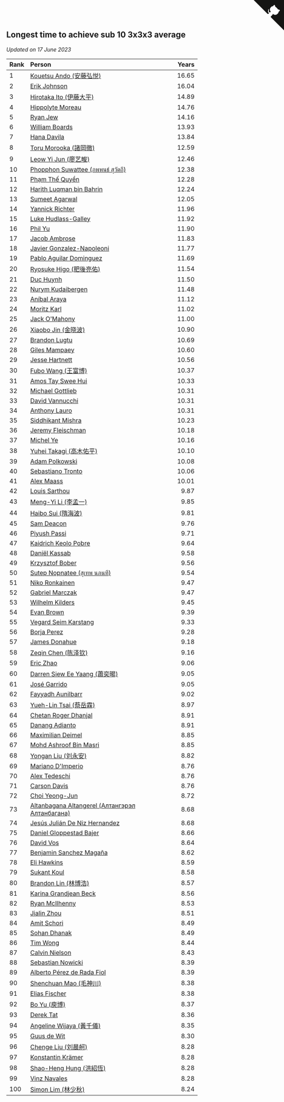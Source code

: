 ## Longest time to achieve sub 10 3x3x3 average

*Updated on 17 June 2023*

| Rank | Person | Years |
| :--- | :--- | ---: |
| 1 | [Kouetsu Ando (安藤弘悦)](https://www.worldcubeassociation.org/persons/2006ANDO01) | 16.65 |
| 2 | [Erik Johnson](https://www.worldcubeassociation.org/persons/2007JOHN02) | 16.04 |
| 3 | [Hirotaka Ito (伊藤大平)](https://www.worldcubeassociation.org/persons/2008ITOH01) | 14.89 |
| 4 | [Hippolyte Moreau](https://www.worldcubeassociation.org/persons/2008MORE02) | 14.76 |
| 5 | [Ryan Jew](https://www.worldcubeassociation.org/persons/2008JEWR01) | 14.16 |
| 6 | [William Boards](https://www.worldcubeassociation.org/persons/2009BOAR01) | 13.93 |
| 7 | [Hana Davila](https://www.worldcubeassociation.org/persons/2009DAVI01) | 13.84 |
| 8 | [Toru Morooka (諸岡徹)](https://www.worldcubeassociation.org/persons/2010MORO01) | 12.59 |
| 9 | [Leow Yi Jun (廖艺畯)](https://www.worldcubeassociation.org/persons/2010JUNL02) | 12.46 |
| 10 | [Phopphon Suwattee (ภพพนธ์ สุวัตถี)](https://www.worldcubeassociation.org/persons/2010SUWA03) | 12.38 |
| 11 | [Phạm Thế Quyền](https://www.worldcubeassociation.org/persons/2010PHAM08) | 12.28 |
| 12 | [Harith Luqman bin Bahrin](https://www.worldcubeassociation.org/persons/2010BAHR02) | 12.24 |
| 13 | [Sumeet Agarwal](https://www.worldcubeassociation.org/persons/2011AGAR05) | 12.05 |
| 14 | [Yannick Richter](https://www.worldcubeassociation.org/persons/2010RICH04) | 11.96 |
| 15 | [Luke Hudlass-Galley](https://www.worldcubeassociation.org/persons/2010HUDL01) | 11.92 |
| 16 | [Phil Yu](https://www.worldcubeassociation.org/persons/2010YUPH01) | 11.90 |
| 17 | [Jacob Ambrose](https://www.worldcubeassociation.org/persons/2010AMBR01) | 11.83 |
| 18 | [Javier Gonzalez-Napoleoni](https://www.worldcubeassociation.org/persons/2011GONZ04) | 11.77 |
| 19 | [Pablo Aguilar Dominguez](https://www.worldcubeassociation.org/persons/2010AGUI04) | 11.69 |
| 20 | [Ryosuke Higo (肥後亮佑)](https://www.worldcubeassociation.org/persons/2006HIGO01) | 11.54 |
| 21 | [Duc Huynh](https://www.worldcubeassociation.org/persons/2010HUYN02) | 11.50 |
| 22 | [Nurym Kudaibergen](https://www.worldcubeassociation.org/persons/2011KUDA01) | 11.48 |
| 23 | [Aníbal Araya](https://www.worldcubeassociation.org/persons/2011ARAY01) | 11.12 |
| 24 | [Moritz Karl](https://www.worldcubeassociation.org/persons/2008KARL02) | 11.02 |
| 25 | [Jack O'Mahony](https://www.worldcubeassociation.org/persons/2011OMAH01) | 11.00 |
| 26 | [Xiaobo Jin (金晓波)](https://www.worldcubeassociation.org/persons/2008JINX01) | 10.90 |
| 27 | [Brandon Lugtu](https://www.worldcubeassociation.org/persons/2012LUGT01) | 10.69 |
| 28 | [Giles Mampaey](https://www.worldcubeassociation.org/persons/2012MAMP01) | 10.60 |
| 29 | [Jesse Hartnett](https://www.worldcubeassociation.org/persons/2012HART03) | 10.56 |
| 30 | [Fubo Wang (王富博)](https://www.worldcubeassociation.org/persons/2007FUBO01) | 10.37 |
| 31 | [Amos Tay Swee Hui](https://www.worldcubeassociation.org/persons/2009SWEE01) | 10.33 |
| 32 | [Michael Gottlieb](https://www.worldcubeassociation.org/persons/2006GOTT01) | 10.31 |
| 33 | [David Vannucchi](https://www.worldcubeassociation.org/persons/2012VANN01) | 10.31 |
| 34 | [Anthony Lauro](https://www.worldcubeassociation.org/persons/2012LAUR02) | 10.31 |
| 35 | [Siddhikant Mishra](https://www.worldcubeassociation.org/persons/2012MISH01) | 10.23 |
| 36 | [Jeremy Fleischman](https://www.worldcubeassociation.org/persons/2005FLEI01) | 10.18 |
| 37 | [Michel Ye](https://www.worldcubeassociation.org/persons/2012YEMI01) | 10.16 |
| 38 | [Yuhei Takagi (高木佑平)](https://www.worldcubeassociation.org/persons/2008TAKA01) | 10.10 |
| 39 | [Adam Polkowski](https://www.worldcubeassociation.org/persons/2007POLK01) | 10.08 |
| 40 | [Sebastiano Tronto](https://www.worldcubeassociation.org/persons/2011TRON02) | 10.06 |
| 41 | [Alex Maass](https://www.worldcubeassociation.org/persons/2011MAAS01) | 10.01 |
| 42 | [Louis Sarthou](https://www.worldcubeassociation.org/persons/2012SART01) | 9.87 |
| 43 | [Meng-Yi Li (李孟一)](https://www.worldcubeassociation.org/persons/2011LIME01) | 9.85 |
| 44 | [Haibo Sui (隋海波)](https://www.worldcubeassociation.org/persons/2011SUIH01) | 9.81 |
| 45 | [Sam Deacon](https://www.worldcubeassociation.org/persons/2013DEAC01) | 9.76 |
| 46 | [Piyush Passi](https://www.worldcubeassociation.org/persons/2013PASS01) | 9.71 |
| 47 | [Kaidrich Keolo Pobre](https://www.worldcubeassociation.org/persons/2013POBR01) | 9.64 |
| 48 | [Daniël Kassab](https://www.worldcubeassociation.org/persons/2012KASS01) | 9.58 |
| 49 | [Krzysztof Bober](https://www.worldcubeassociation.org/persons/2013BOBE01) | 9.56 |
| 50 | [Sutep Nopnatee (สุเทพ นภนที)](https://www.worldcubeassociation.org/persons/2010NOPN01) | 9.54 |
| 51 | [Niko Ronkainen](https://www.worldcubeassociation.org/persons/2010RONK01) | 9.47 |
| 52 | [Gabriel Marczak](https://www.worldcubeassociation.org/persons/2013MARC03) | 9.47 |
| 53 | [Wilhelm Kilders](https://www.worldcubeassociation.org/persons/2010KILD02) | 9.45 |
| 54 | [Evan Brown](https://www.worldcubeassociation.org/persons/2013BROW04) | 9.39 |
| 55 | [Vegard Seim Karstang](https://www.worldcubeassociation.org/persons/2009SEIM02) | 9.33 |
| 56 | [Borja Perez](https://www.worldcubeassociation.org/persons/2013PERE05) | 9.28 |
| 57 | [James Donahue](https://www.worldcubeassociation.org/persons/2010DONA01) | 9.18 |
| 58 | [Zeqin Chen (陈泽钦)](https://www.worldcubeassociation.org/persons/2010CHEN37) | 9.16 |
| 59 | [Eric Zhao](https://www.worldcubeassociation.org/persons/2010ZHAO19) | 9.06 |
| 60 | [Darren Siew Ee Yaang (蕭奕暘)](https://www.worldcubeassociation.org/persons/2009SIEW01) | 9.05 |
| 61 | [José Garrido](https://www.worldcubeassociation.org/persons/2009GARR01) | 9.05 |
| 62 | [Fayyadh Aunilbarr](https://www.worldcubeassociation.org/persons/2010AUNI01) | 9.02 |
| 63 | [Yueh-Lin Tsai (蔡岳霖)](https://www.worldcubeassociation.org/persons/2006TSAI03) | 8.97 |
| 64 | [Chetan Roger Dhanjal](https://www.worldcubeassociation.org/persons/2014DHAN01) | 8.91 |
| 65 | [Danang Adianto](https://www.worldcubeassociation.org/persons/2013DANA01) | 8.91 |
| 66 | [Maximilian Deimel](https://www.worldcubeassociation.org/persons/2010DEIM01) | 8.85 |
| 67 | [Mohd Ashroof Bin Masri](https://www.worldcubeassociation.org/persons/2009MASR01) | 8.85 |
| 68 | [Yongan Liu (刘永安)](https://www.worldcubeassociation.org/persons/2009LIUY08) | 8.82 |
| 69 | [Mariano D'Imperio](https://www.worldcubeassociation.org/persons/2009DIMP01) | 8.76 |
| 70 | [Alex Tedeschi](https://www.worldcubeassociation.org/persons/2014TEDE01) | 8.76 |
| 71 | [Carson Davis](https://www.worldcubeassociation.org/persons/2014DAVI06) | 8.76 |
| 72 | [Choi Yeong-Jun](https://www.worldcubeassociation.org/persons/2013YEON01) | 8.72 |
| 73 | [Altanbagana Altangerel (Алтангэрэл Алтанбагана)](https://www.worldcubeassociation.org/persons/2013ALTA01) | 8.68 |
| 74 | [Jesús Julián De Niz Hernandez](https://www.worldcubeassociation.org/persons/2014HERN12) | 8.68 |
| 75 | [Daniel Gloppestad Bajer](https://www.worldcubeassociation.org/persons/2009GLOP01) | 8.66 |
| 76 | [David Vos](https://www.worldcubeassociation.org/persons/2008VOSD01) | 8.64 |
| 77 | [Benjamin Sanchez Magaña](https://www.worldcubeassociation.org/persons/2014MAGA02) | 8.62 |
| 78 | [Eli Hawkins](https://www.worldcubeassociation.org/persons/2014HAWK01) | 8.59 |
| 79 | [Sukant Koul](https://www.worldcubeassociation.org/persons/2014KOUL01) | 8.58 |
| 80 | [Brandon Lin (林博浩)](https://www.worldcubeassociation.org/persons/2011LINB01) | 8.57 |
| 81 | [Karina Grandjean Beck](https://www.worldcubeassociation.org/persons/2010BECK01) | 8.56 |
| 82 | [Ryan McIlhenny](https://www.worldcubeassociation.org/persons/2010MCIL02) | 8.53 |
| 83 | [Jialin Zhou](https://www.worldcubeassociation.org/persons/2013ZHOU19) | 8.51 |
| 84 | [Amit Schori](https://www.worldcubeassociation.org/persons/2014SCHO03) | 8.49 |
| 85 | [Sohan Dhanak](https://www.worldcubeassociation.org/persons/2014DHAN03) | 8.49 |
| 86 | [Tim Wong](https://www.worldcubeassociation.org/persons/2007WONG02) | 8.44 |
| 87 | [Calvin Nielson](https://www.worldcubeassociation.org/persons/2014NIEL03) | 8.43 |
| 88 | [Sebastian Nowicki](https://www.worldcubeassociation.org/persons/2014NOWI01) | 8.39 |
| 89 | [Alberto Pérez de Rada Fiol](https://www.worldcubeassociation.org/persons/2011FIOL01) | 8.39 |
| 90 | [Shenchuan Mao (毛神川)](https://www.worldcubeassociation.org/persons/2011MAOS01) | 8.38 |
| 91 | [Elias Fischer](https://www.worldcubeassociation.org/persons/2013FISC01) | 8.38 |
| 92 | [Bo Yu (庾博)](https://www.worldcubeassociation.org/persons/2013YUBO01) | 8.37 |
| 93 | [Derek Tat](https://www.worldcubeassociation.org/persons/2009TATD01) | 8.36 |
| 94 | [Angeline Wijaya (黃千儀)](https://www.worldcubeassociation.org/persons/2011WIJA03) | 8.35 |
| 95 | [Guus de Wit](https://www.worldcubeassociation.org/persons/2008WITG01) | 8.30 |
| 96 | [Chenge Liu (刘晨舸)](https://www.worldcubeassociation.org/persons/2011LIUC02) | 8.28 |
| 97 | [Konstantin Krämer](https://www.worldcubeassociation.org/persons/2014KRAM02) | 8.28 |
| 98 | [Shao-Heng Hung (洪紹恆)](https://www.worldcubeassociation.org/persons/2011HUNG02) | 8.28 |
| 99 | [Vinz Navales](https://www.worldcubeassociation.org/persons/2014NAVA04) | 8.28 |
| 100 | [Simon Lim (林少秋)](https://www.worldcubeassociation.org/persons/2008LIMS01) | 8.24 |


<a href="https://github.com/JustinTimeCuber/wca_statistics" class="github-corner" aria-label="View source on Github"><svg width="80" height="80" viewBox="0 0 250 250" style="fill:#151513; color:#fff; position: absolute; top: 0; border: 0; right: 0;" aria-hidden="true"><path d="M0,0 L115,115 L130,115 L142,142 L250,250 L250,0 Z"></path><path d="M128.3,109.0 C113.8,99.7 119.0,89.6 119.0,89.6 C122.0,82.7 120.5,78.6 120.5,78.6 C119.2,72.0 123.4,76.3 123.4,76.3 C127.3,80.9 125.5,87.3 125.5,87.3 C122.9,97.6 130.6,101.9 134.4,103.2" fill="currentColor" style="transform-origin: 130px 106px;" class="octo-arm"></path><path d="M115.0,115.0 C114.9,115.1 118.7,116.5 119.8,115.4 L133.7,101.6 C136.9,99.2 139.9,98.4 142.2,98.6 C133.8,88.0 127.5,74.4 143.8,58.0 C148.5,53.4 154.0,51.2 159.7,51.0 C160.3,49.4 163.2,43.6 171.4,40.1 C171.4,40.1 176.1,42.5 178.8,56.2 C183.1,58.6 187.2,61.8 190.9,65.4 C194.5,69.0 197.7,73.2 200.1,77.6 C213.8,80.2 216.3,84.9 216.3,84.9 C212.7,93.1 206.9,96.0 205.4,96.6 C205.1,102.4 203.0,107.8 198.3,112.5 C181.9,128.9 168.3,122.5 157.7,114.1 C157.9,116.9 156.7,120.9 152.7,124.9 L141.0,136.5 C139.8,137.7 141.6,141.9 141.8,141.8 Z" fill="currentColor" class="octo-body"></path></svg></a><style>.github-corner:hover .octo-arm{animation:octocat-wave 560ms ease-in-out}@keyframes octocat-wave{0%,100%{transform:rotate(0)}20%,60%{transform:rotate(-25deg)}40%,80%{transform:rotate(10deg)}}@media (max-width:500px){.github-corner:hover .octo-arm{animation:none}.github-corner .octo-arm{animation:octocat-wave 560ms ease-in-out}}</style>
